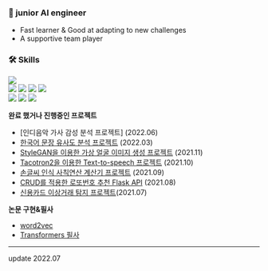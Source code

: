### :seedling: junior AI engineer

- Fast learner & Good at adapting to new challenges
- A supportive team player


### 🛠 Skills
<p align="left">
<img src="https://img.shields.io/badge/Python-3776AB?style=for-the-badge&logo=Python&logoColor=white">
  </br>
<img src="https://img.shields.io/badge/TensorFlow-FF6F00?style=for-the-badge&logo=TensorFlow&logoColor=white">
<img src="https://img.shields.io/badge/PyTorch-EE4C2C?style=for-the-badge&logo=PyTorch&logoColor=white">
<img src="https://img.shields.io/badge/pandas-150458?style=for-the-badge&logo=pandas&logoColor=white">
<img src="https://img.shields.io/badge/scikit learn-F7931E?style=for-the-badge&logo=scikit-learn&logoColor=white">
</br>
<img src="https://img.shields.io/badge/SQLite-003B57?style=for-the-badge&logo=SQLite&logoColor=white">
<img src="https://img.shields.io/badge/Flask-000000?style=for-the-badge&logo=Flask&logoColor=white">
<img src="https://img.shields.io/badge/Selenium-43B02A?style=for-the-badge&logo=Selenium&logoColor=white">
</p>


**완료 했거나 진행중인 프로젝트** 

- [인디음악 가사 감성 분석 프로젝트] (2022.06)
- [한국어 문장 유사도 분석 프로젝트](https://bit.ly/3QPJsJE) (2022.03)
- [StyleGAN을 이용한 가상 얼굴 이미지 생성 프로젝트](https://github.com/hajinjo/face-generator-1) (2021.11)
- [Tacotron2을 이용한 Text-to-speech 프로젝트](https://github.com/hajinjo/TTS) (2021.10)
- [손글씨 인식 사칙연산 계산기 프로젝트](https://github.com/hajinjo/cnn_calcualtor) (2021.09)
- [CRUD를 적용한 로또번호 추천 Flask API](https://github.com/hajinjo/AIB_project-3) (2021.08)
- [신용카드 이상거래 탐지 프로젝트](https://github.com/hajinjo/fraud_detection)(2021.07)

**논문 구현&필사**
- [word2vec](https://github.com/hajinjo/word2vec)
- [Transformers 필사](https://github.com/hajinjo/transformers)

-------
update 2022.07
